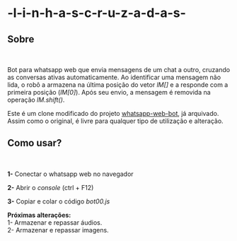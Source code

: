 <h1>-l-i-n-h-a-s-c-r-u-z-a-d-a-s-</h1>

<h2>Sobre</h2>
</br>
<p>Bot para whatsapp web que envia mensagens de um chat a outro, cruzando as conversas ativas automaticamente. Ao identificar uma mensagem não lida, o robô a armazena na última posição do vetor <i>lM[]</i> e a responde com a primeira posição (<i>lM[0]</i>). Após seu envio, a mensagem é removida na operação <i>lM.shift()</i>.</p>
<p>Este é um clone modificado do projeto <a href="https://github.com/bruno222/whatsapp-web-bot">whatsapp-web-bot</a>, já arquivado. Assim como o original, é livre para qualquer tipo de utilização e alteração.</p>

<h2>Como usar?</h2></br>
<p><b>1-</b> Conectar o whatsapp web no navegador</p> <p><b>2-</b> Abrir o <i>console</i> (ctrl + F12)</p> <p><b>3-</b> Copiar e colar o código <i>bot00.js</i></p>

<b>Próximas alterações:</b></br>
1- Armazenar e repassar áudios.</br>
2- Armazenar e repassar imagens.
